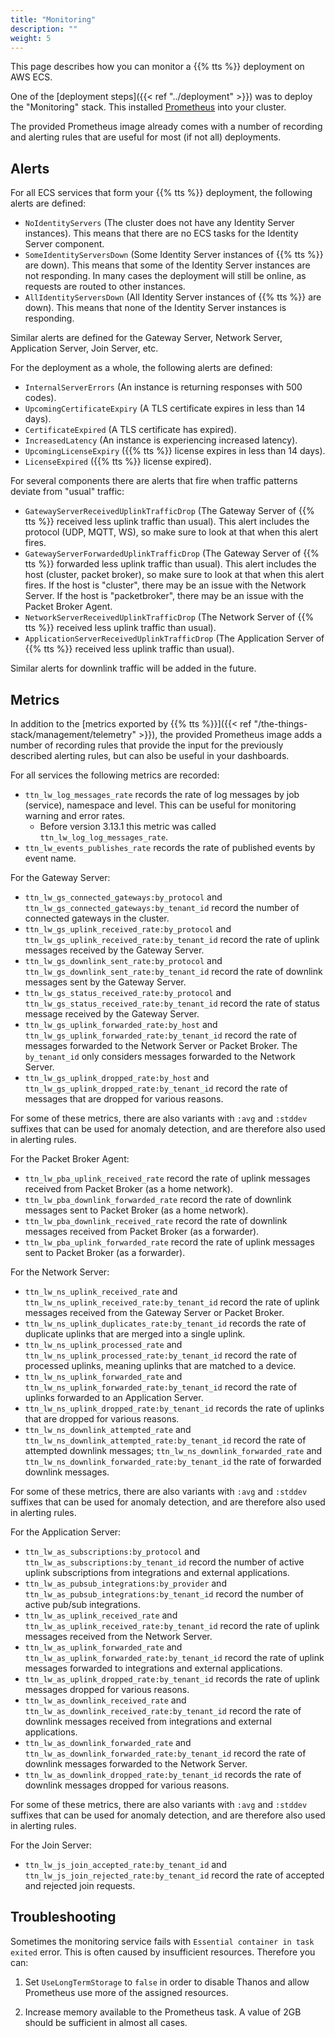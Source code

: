 ```yaml
---
title: "Monitoring"
description: ""
weight: 5
---
```


This page describes how you can monitor a {{% tts %}} deployment on AWS ECS.

<!--more-->

One of the [deployment steps]({{< ref "../deployment" >}}) was to deploy the "Monitoring" stack. This installed [Prometheus](https://prometheus.io/) into your cluster.

The provided Prometheus image already comes with a number of recording and alerting rules that are useful for most (if not all) deployments.

## Alerts

For all ECS services that form your {{% tts %}} deployment, the following alerts are defined:

- `NoIdentityServers` (The cluster does not have any Identity Server instances). This means that there are no ECS tasks for the Identity Server component.
- `SomeIdentityServersDown` (Some Identity Server instances of {{% tts %}} are down). This means that some of the Identity Server instances are not responding. In many cases the deployment will still be online, as requests are routed to other instances.
- `AllIdentityServersDown` (All Identity Server instances of {{% tts %}} are down). This means that none of the Identity Server instances is responding.

Similar alerts are defined for the Gateway Server, Network Server, Application Server, Join Server, etc.

For the deployment as a whole, the following alerts are defined:

- `InternalServerErrors` (An instance is returning responses with 500 codes).
- `UpcomingCertificateExpiry` (A TLS certificate expires in less than 14 days).
- `CertificateExpired` (A TLS certificate has expired).
- `IncreasedLatency` (An instance is experiencing increased latency).
- `UpcomingLicenseExpiry` ({{% tts %}} license expires in less than 14 days).
- `LicenseExpired` ({{% tts %}} license expired).

For several components there are alerts that fire when traffic patterns deviate from "usual" traffic:

- `GatewayServerReceivedUplinkTrafficDrop` (The Gateway Server of {{% tts %}} received less uplink traffic than usual). This alert includes the protocol (UDP, MQTT, WS), so make sure to look at that when this alert fires.
- `GatewayServerForwardedUplinkTrafficDrop` (The Gateway Server of {{% tts %}} forwarded less uplink traffic than usual). This alert includes the host (cluster, packet broker), so make sure to look at that when this alert fires. If the host is "cluster", there may be an issue with the Network Server. If the host is "packetbroker", there may be an issue with the Packet Broker Agent.
- `NetworkServerReceivedUplinkTrafficDrop` (The Network Server of {{% tts %}} received less uplink traffic than usual).
- `ApplicationServerReceivedUplinkTrafficDrop` (The Application Server of {{% tts %}} received less uplink traffic than usual).

Similar alerts for downlink traffic will be added in the future.

## Metrics

In addition to the [metrics exported by {{% tts %}}]({{< ref "/the-things-stack/management/telemetry" >}}), the provided Prometheus image adds a number of recording rules that provide the input for the previously described alerting rules, but can also be useful in your dashboards.

For all services the following metrics are recorded:

- `ttn_lw_log_messages_rate` records the rate of log messages by job (service), namespace and level. This can be useful for monitoring warning and error rates.
  - Before version 3.13.1 this metric was called `ttn_lw_log_log_messages_rate`.
- `ttn_lw_events_publishes_rate` records the rate of published events by event name.

For the Gateway Server:

- `ttn_lw_gs_connected_gateways:by_protocol` and `ttn_lw_gs_connected_gateways:by_tenant_id` record the number of connected gateways in the cluster.
- `ttn_lw_gs_uplink_received_rate:by_protocol` and `ttn_lw_gs_uplink_received_rate:by_tenant_id` record the rate of uplink messages received by the Gateway Server.
- `ttn_lw_gs_downlink_sent_rate:by_protocol` and `ttn_lw_gs_downlink_sent_rate:by_tenant_id` record the rate of downlink messages sent by the Gateway Server.
- `ttn_lw_gs_status_received_rate:by_protocol` and `ttn_lw_gs_status_received_rate:by_tenant_id` record the rate of status message received by the Gateway Server.
- `ttn_lw_gs_uplink_forwarded_rate:by_host` and `ttn_lw_gs_uplink_forwarded_rate:by_tenant_id` record the rate of messages forwarded to the Network Server or Packet Broker. The `by_tenant_id` only considers messages forwarded to the Network Server.
- `ttn_lw_gs_uplink_dropped_rate:by_host` and `ttn_lw_gs_uplink_dropped_rate:by_tenant_id` record the rate of messages that are dropped for various reasons.

For some of these metrics, there are also variants with `:avg` and `:stddev` suffixes that can be used for anomaly detection, and are therefore also used in alerting rules.

For the Packet Broker Agent:

- `ttn_lw_pba_uplink_received_rate` record the rate of uplink messages received from Packet Broker (as a home network).
- `ttn_lw_pba_downlink_forwarded_rate` record the rate of downlink messages sent to Packet Broker (as a home network).
- `ttn_lw_pba_downlink_received_rate` record the rate of downlink messages received from Packet Broker (as a forwarder).
- `ttn_lw_pba_uplink_forwarded_rate` record the rate of uplink messages sent to Packet Broker (as a forwarder).

For the Network Server:

- `ttn_lw_ns_uplink_received_rate` and `ttn_lw_ns_uplink_received_rate:by_tenant_id` record the rate of uplink messages received from the Gateway Server or Packet Broker.
- `ttn_lw_ns_uplink_duplicates_rate:by_tenant_id` records the rate of duplicate uplinks that are merged into a single uplink.
- `ttn_lw_ns_uplink_processed_rate` and `ttn_lw_ns_uplink_processed_rate:by_tenant_id` record the rate of processed uplinks, meaning uplinks that are matched to a device.
- `ttn_lw_ns_uplink_forwarded_rate` and `ttn_lw_ns_uplink_forwarded_rate:by_tenant_id` record the rate of uplinks forwarded to an Application Server.
- `ttn_lw_ns_uplink_dropped_rate:by_tenant_id` records the rate of uplinks that are dropped for various reasons.
- `ttn_lw_ns_downlink_attempted_rate` and `ttn_lw_ns_downlink_attempted_rate:by_tenant_id` record the rate of attempted downlink messages; `ttn_lw_ns_downlink_forwarded_rate` and `ttn_lw_ns_downlink_forwarded_rate:by_tenant_id` the rate of forwarded downlink messages.

For some of these metrics, there are also variants with `:avg` and `:stddev` suffixes that can be used for anomaly detection, and are therefore also used in alerting rules.

For the Application Server:

- `ttn_lw_as_subscriptions:by_protocol` and `ttn_lw_as_subscriptions:by_tenant_id` record the number of active uplink subscriptions from integrations and external applications.
- `ttn_lw_as_pubsub_integrations:by_provider` and `ttn_lw_as_pubsub_integrations:by_tenant_id` record the number of active pub/sub integrations.
- `ttn_lw_as_uplink_received_rate` and `ttn_lw_as_uplink_received_rate:by_tenant_id` record the rate of uplink messages received from the Network Server.
- `ttn_lw_as_uplink_forwarded_rate` and `ttn_lw_as_uplink_forwarded_rate:by_tenant_id` record the rate of uplink messages forwarded to integrations and external applications.
- `ttn_lw_as_uplink_dropped_rate:by_tenant_id` records the rate of uplink messages dropped for various reasons.
- `ttn_lw_as_downlink_received_rate` and `ttn_lw_as_downlink_received_rate:by_tenant_id` record the rate of downlink messages received from integrations and external applications.
- `ttn_lw_as_downlink_forwarded_rate` and `ttn_lw_as_downlink_forwarded_rate:by_tenant_id` record the rate of downlink messages forwarded to the Network Server.
- `ttn_lw_as_downlink_dropped_rate:by_tenant_id` records the rate of downlink messages dropped for various reasons.

For some of these metrics, there are also variants with `:avg` and `:stddev` suffixes that can be used for anomaly detection, and are therefore also used in alerting rules.

For the Join Server:

- `ttn_lw_js_join_accepted_rate:by_tenant_id` and `ttn_lw_js_join_rejected_rate:by_tenant_id` record the rate of accepted and rejected join requests.

## Troubleshooting

Sometimes the monitoring service fails with `Essential container in task exited` error. This is often caused by insufficient resources. Therefore you can:

1. Set `UseLongTermStorage` to `false` in order to disable Thanos and allow Prometheus use more of the assigned resources.

2. Increase memory available to the Prometheus task. A value of 2GB should be sufficient in almost all cases.
